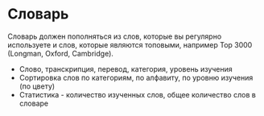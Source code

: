 # Словарь

Словарь должен пополняться из слов, которые вы регулярно используете и слов, которые являются топовыми, например Top 3000 (Longman, Oxford, Cambridge).

* Слово, транскрипция, перевод, категория, уровень изучения
* Сортировка слов по категориям, по алфавиту, по уровню изучения (по цвету)
* Статистика - количество изученных слов, общее количество слов в словаре
